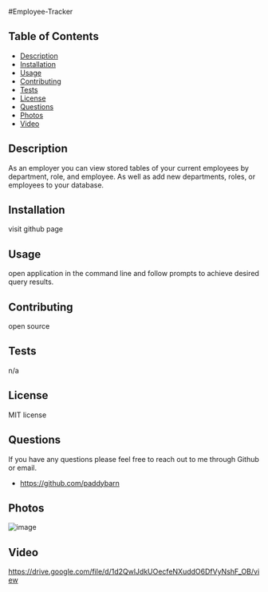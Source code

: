 #Employee-Tracker

## Table of Contents

- [Description](#description)
- [Installation](#installation)
- [Usage](#usage)
- [Contributing](#contributing)
- [Tests](#tests)
- [License](#license)
- [Questions](#questions)
- [Photos](#photos)
- [Video](#video)

## Description

As an employer you can view stored tables of your current employees by department, role, and employee.  As well as add new departments, roles, or employees to your database.

## Installation

visit github page

## Usage

open application in the command line and follow prompts to achieve desired query results.

## Contributing

open source

## Tests

n/a

## License

MIT license

## Questions

If you have any questions please feel free to reach out to me through Github or email.

- https://github.com/paddybarn

## Photos
![image](https://user-images.githubusercontent.com/107075686/190149833-1531b574-c42a-4e7c-8f17-c3860849ebd6.png)

## Video
https://drive.google.com/file/d/1d2QwlJdkUOecfeNXuddO6DfVyNshF_OB/view
